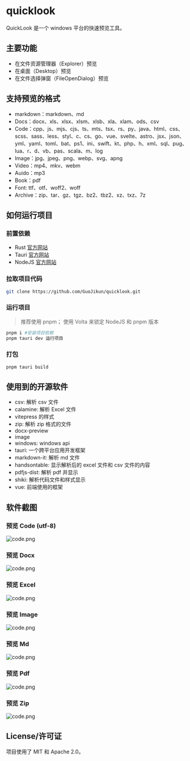 # quicklook

QuickLook 是一个 windows 平台的快速预览工具。

## 主要功能

- 在文件资源管理器（Explorer）预览
- 在桌面（Desktop）预览
- 在文件选择弹窗（FileOpenDialog）预览

## 支持预览的格式

- markdown：markdown、md
- Docs：docx、xls、xlsx、xlsm、xlsb、xla、xlam、ods、csv
- Code：cpp、js、mjs、cjs、ts、mts、tsx、rs、py、java、html、css、scss、sass、less、styl、c、cs、go、vue、svelte、astro、jsx、json、yml、yaml、toml、bat、ps1、ini、swift、kt、php、h、xml、sql、pug、lua、r、d、vb、pas、scala、m、log
- Image：jpg、jpeg、png、webp、svg、apng
- Video：mp4、mkv、webm
- Auido：mp3
- Book：pdf
- Font: ttf、otf、woff2、woff
- Archive：zip、tar、gz、tgz、bz2、tbz2、xz、txz、7z

## 如何运行项目

### 前置依赖

- Rust [官方网站](https://www.rust-lang.org/tools/install)
- Tauri [官方网站](https://tauri.app/start/prerequisites/)
- NodeJS [官方网站](https://nodejs.org/)

### 拉取项目代码

```bash
git clone https://github.com/GuoJikun/quicklook.git 
```

### 运行项目

> 推荐使用 pnpm；
> 使用 Volta 来锁定 NodeJS 和 pnpm 版本

```bash
pnpm i #安装项目依赖
pnpm tauri dev 运行项目
```

### 打包

```bash
pnpm tauri build
```

## 使用到的开源软件

- csv: 解析 csv 文件
- calamine: 解析 Excel 文件
- vitepress 的样式
- zip: 解析 zip 格式的文件
- docx-preview
- image
- windows: windows api
- tauri: 一个跨平台应用开发框架
- markdown-it: 解析 md 文件
- handsontable: 显示解析后的 excel 文件和 csv 文件的内容
- pdfjs-dist: 解析 pdf 并显示
- shiki: 解析代码文件和样式显示
- vue: 前端使用的框架

## 软件截图

### 预览 Code (utf-8)

![code.png](./screenshots/preview-code.png)

### 预览 Docx

![code.png](./screenshots/preview-docx.png)

### 预览 Excel

![code.png](./screenshots/preview-excel.png)

### 预览 Image

![code.png](./screenshots/preview-image.png)

### 预览 Md

![code.png](./screenshots/preview-md.png)

### 预览 Pdf

![code.png](./screenshots/preview-pdf.png)

### 预览 Zip

![code.png](./screenshots/preview-zip.png)

## License/许可证

项目使用了 MIT 和 Apache 2.0。
